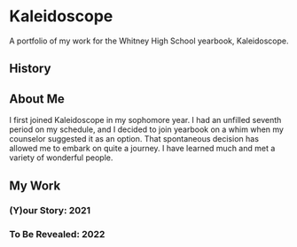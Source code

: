 # Kaleidoscope
A portfolio of my work for the Whitney High School yearbook, Kaleidoscope.

## History

## About Me
I first joined Kaleidoscope in my sophomore year. I had an unfilled seventh period on my schedule, and I decided to join yearbook on a whim when my counselor suggested it as an option. That spontaneous decision has allowed me to embark on quite a journey. I have learned much and met a variety of wonderful people.

## My Work
### (Y)our Story: 2021
### To Be Revealed: 2022
